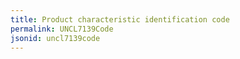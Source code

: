 ```yaml
---
title: Product characteristic identification code
permalink: UNCL7139Code
jsonid: uncl7139code
---
```

